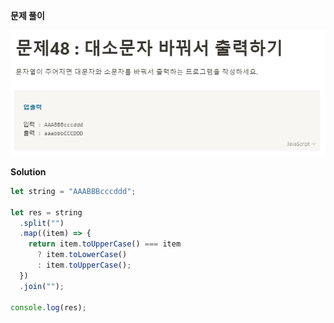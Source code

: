**문제 풀이**

![이미지](../assets/images/result_48.PNG)

**Solution**

```javascript
let string = "AAABBBcccddd";

let res = string
  .split("")
  .map((item) => {
    return item.toUpperCase() === item
      ? item.toLowerCase()
      : item.toUpperCase();
  })
  .join("");

console.log(res);
```
